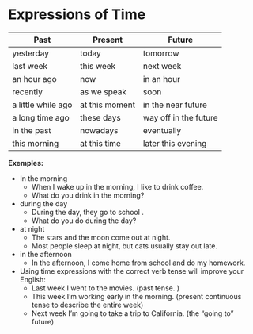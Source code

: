 # Expressions of Time

|Past|Present|Future|
|----|-------|------|
|yesterday|today|tomorrow|
|last week|this week|next week|
|an hour ago|now|in an hour|
|recently|as we speak|soon|
|a little while ago|at this moment|in the near future|
|a long time ago|these days|way off in the future|
|in the past|nowadays|eventually|
|this morning|at this time|later this evening|

**Exemples:**

- In the morning
  - When I wake up in the morning, I like to drink coffee.
  - What do you drink in the morning?
- during the day
  - During the day, they go to school .
  - What do you do during the day?
- at night
  - The stars and the moon come out at night.
  - Most people sleep at night, but cats usually stay out late.
- in the afternoon
  - In the afternoon, I come home from school and do my homework.
- Using time expressions with the correct verb tense will improve your  English:
  - Last week I went to the movies. (past tense. )
  - This week I’m working early in the morning. (present continuous tense to describe the entire week)
  - Next week I’m going to take a trip to California. (the “going to” future)
